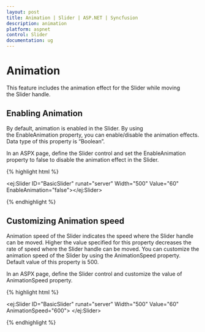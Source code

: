 ```yaml
---
layout: post
title: Animation | Slider | ASP.NET | Syncfusion
description: animation
platform: aspnet
control: Slider
documentation: ug
---
```


# Animation

This feature includes the animation effect for the Slider while moving the Slider handle.

## Enabling Animation

By default, animation is enabled in the Slider. By using the EnableAnimation property, you can enable/disable the animation effects. Data type of this property is “Boolean”.

In an ASPX page, define the Slider control and set the EnableAnimation property to false to disable the animation effect in the Slider. 

{% highlight html %}

<ej:Slider ID="BasicSlider" runat="server" Width="500" Value="60" EnableAnimation="false"></ej:Slider>

{% endhighlight %}



## Customizing Animation speed

Animation speed of the Slider indicates the speed where the Slider handle can be moved. Higher the value specified for this property decreases the rate of speed where the Slider handle can be moved. You can customize the animation speed of the Slider by using the AnimationSpeed property. Default value of this property is 500.

In an ASPX page, define the Slider control and customize the value of AnimationSpeed property. 

{% highlight html %}

<ej:Slider ID="BasicSlider" runat="server" Width="500" Value="60" AnimationSpeed="600"> </ej:Slider>

{% endhighlight %}



